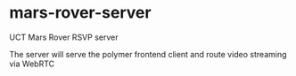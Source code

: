 # mars-rover-server
UCT Mars Rover RSVP server

The server will serve the polymer frontend client and route video streaming via WebRTC
